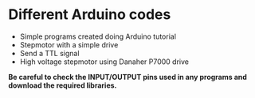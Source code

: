 # Different Arduino codes

- Simple programs created doing Arduino tutorial
- Stepmotor with a simple drive
- Send a TTL signal
- High voltage stepmotor using Danaher P7000 drive

**Be careful to check the INPUT/OUTPUT pins used in any programs and download the required libraries.**
